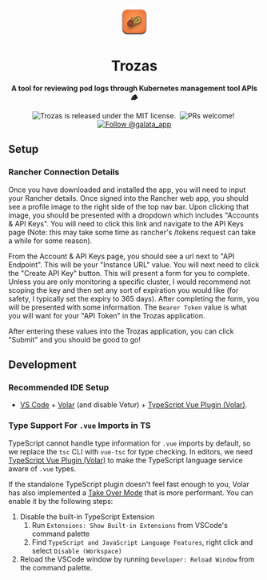 <p align="center">
  <a href="https://galata.app">
    <img alt="Trozas" src="https://github.com/Galata-App/trozas/blob/main/src-tauri/icons/icon.png?raw=true" width="60" />
  </a>
</p>
<h1 align="center">
    Trozas
</h1>

<p align="center">
  <strong>
    A tool for reviewing pod logs through Kubernetes management tool APIs 🪵
  </strong>
</p>

<p align="center">
    <img src="https://img.shields.io/badge/license-MIT-blue.svg" alt="Trozas is released under the MIT license." style="margin-right: 4px;"/>
    <img src="https://img.shields.io/badge/PRs-welcome-brightgreen.svg" alt="PRs welcome!" style="margin-right: 4px;"/>
    <a href="https://twitter.com/intent/follow?screen_name=galata_app">
        <img src="https://img.shields.io/twitter/follow/galata_app.svg?label=Follow%20@galata_app" alt="Follow @galata_app" />
    </a>
</p>

## Setup

### Rancher Connection Details

Once you have downloaded and installed the app, you will need to input your Rancher details. Once signed into the Rancher web app, you should see a profile image to the right side of
the top nav bar. Upon clicking that image, you should be presented with a dropdown which includes "Accounts & API Keys". You will need to click this link and navigate to the API Keys page
(Note: this may take some time as rancher's /tokens request can take a while for some reason).

From the Account & API Keys page, you should see a url next to "API Endpoint". This will be your "Instance URL" value. You will next need to click the "Create API Key" button. This will present
a form for you to complete. Unless you are only monitoring a specific cluster, I would recommend not scoping the key and then set any sort of expiration you would like (for safety, I typically set
the expiry to 365 days). After completing the form, you will be presented with some information. The `Bearer Token` value is what you will want for your "API Token" in the Trozas application.

After entering these values into the Trozas application, you can click "Submit" and you should be good to go!

## Development

### Recommended IDE Setup

- [VS Code](https://code.visualstudio.com/) + [Volar](https://marketplace.visualstudio.com/items?itemName=Vue.volar) (and disable Vetur) + [TypeScript Vue Plugin (Volar)](https://marketplace.visualstudio.com/items?itemName=Vue.vscode-typescript-vue-plugin).

### Type Support For `.vue` Imports in TS

TypeScript cannot handle type information for `.vue` imports by default, so we replace the `tsc` CLI with `vue-tsc` for type checking. In editors, we need [TypeScript Vue Plugin (Volar)](https://marketplace.visualstudio.com/items?itemName=Vue.vscode-typescript-vue-plugin) to make the TypeScript language service aware of `.vue` types.

If the standalone TypeScript plugin doesn't feel fast enough to you, Volar has also implemented a [Take Over Mode](https://github.com/johnsoncodehk/volar/discussions/471#discussioncomment-1361669) that is more performant. You can enable it by the following steps:

1. Disable the built-in TypeScript Extension
   1. Run `Extensions: Show Built-in Extensions` from VSCode's command palette
   2. Find `TypeScript and JavaScript Language Features`, right click and select `Disable (Workspace)`
2. Reload the VSCode window by running `Developer: Reload Window` from the command palette.
